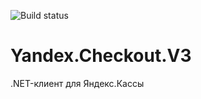 ![Build status](https://ci.appveyor.com/api/projects/status/80n6r6lbn2c7p34o?svg=true)


# Yandex.Checkout.V3

.NET-клиент для Яндекс.Кассы

